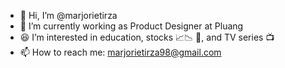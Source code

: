 - 👋 Hi, I’m @marjorietirza
- 👀 I’m currently working as Product Designer at Pluang
- 😆 I’m interested in education, stocks 📈📉 💸, and TV series 📺
- 📫 How to reach me: marjorietirza98@gmail.com

<!---
marjorietirza/marjorietirza is a ✨ special ✨ repository because its `README.md` (this file) appears on your GitHub profile.
You can click the Preview link to take a look at your changes.
--->
